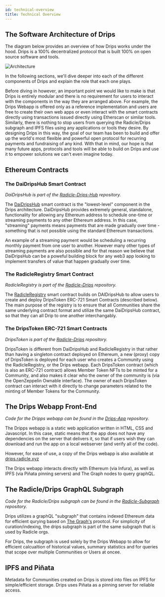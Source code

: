 ```yaml
---
id: technical-overview
title: Technical Overview
---
```


## The Software Architecture of Drips

The diagram below provides an overview of how Drips works under the hood. Drips is a 100% decentralized protocol that is built 100% on open source software and tools.
  
![Architecture][ac]
  
In the following sections, we'll dive deeper into each of the different components of Drips and explain the role that each one plays.

Before diving in however, an important point we would like to make is that Drips is entirely modular and there is no requirement for users to interact with the components in the way they are arranged above. For example, the Drips Webapp is offered only as a reference implementation and users are free to create their own web apps or even interact with the smart contracts directly using transactions issued directly using Etherscan or similar tools. Similarly, there is nothing to stop users from querying the Radicle/Drips subgraph and IPFS files using any applications or tools they desire. By designing Drips in this way, the goal of our team has been to build and offer up the world's most flexible and powerful open protocol for recurring payments and fundraising of any kind. With that in mind, our hope is that many future apps, protocols and tools will be able to build on Drips and use it to empower solutions we can't even imagine today.

## Ethereum Contracts

### The DaiDripsHub Smart Contract

<i>DaiDripsHub is part of the <a href="https://github.com/radicle-dev/radicle-drips-hub/blob/master/src/DaiDripsHub.sol">Radicle-Drips-Hub</a> repository.</i>

The <a href="https://github.com/radicle-dev/radicle-drips-hub/">DaiDripsHub</a> smart contract is the "lowest-level" component in the Drips architecture. DaiDripsHub provides extremely general, standalone, functionality for allowing any Ethereum address to schedule one-time or streaming payments to
any other Ethereum address. In this case, "streaming" payments means payments that are made gradually over time -
something that is not possible using the standard Ethereum transactions.

An example of a streaming payment would be scheduling a recurring monthly payment from one user to another. However many other types of streaming payments are also possible and for that reason we believe that DaiDripsHub can be a poweful building block for any web3 app looking to implement transfers of value that happen gradually over time.

### The RadicleRegistry Smart Contract

<i>RadicleRegistry is part of the <a href="https://github.com/radicle-dev/radicle-drips/">Radicle-Drips</a> repository.</i>

The <a href="https://github.com/radicle-dev/radicle-drips/blob/master/src/registry.sol">RadicleRegistry</a> smart
contract builds on DAIDripsHub to allow users to create and deploy DripsToken ERC-721 Smart Contracts (described below). The main purpose of the registry is to ensure that all Communities share the same underlying contract format and utilize the same DaiDripsHub contract, so that they can all Drip to one another interchangably.

### The DripsToken ERC-721 Smart Contracts

<i>DripsToken is part of the <a href="https://github.com/radicle-dev/radicle-drips/">Radicle-Drips</a> repository.</i>

DripsToken is different from DaiDripsHub and RadicleRegistry in that rather than having a singleton contract deployed on Ethereum, a new (proxy) copy of DripsToken is deployed for each user who creates a Community using the RadicleRegistry, or the Drips webapp. Each DripsToken contract (which is also an ERC-721 contract) allows Member Token NFTs to be minted
for a Community, and also makes it clear who the owner of the community is (via the OpenZeppelin Ownable interface). The
owner of each DripsToken contract can interact with it directly to change parameters related to the minting of Member Tokens for the Community.

## The Drips Webapp Front-End

<i>Code for the Dripps webapp can be found in the <a href="https://github.com/radicle-dev/drips-app">Drips-App</a> repository.</i>

The Dripps webapp is a static web application written in HTML, CSS and Javascript. In this case, static means that
the app does not have any dependencies on the server that delivers it, so that if users wish they can download
and run the app on a local webserver (and verify all of the code).

However, for ease of use, a copy of the Drips webapp is also available at <a href="https://drips.radicle.xyz">drips.radicle.xyz</a>

The Drips webapp interacts directly with Ethereum (via Infura), as well as IPFS (via Piñata pinning servers) and
The Graph nodes to query graphQL.

## The Radicle/Drips GraphQL Subgraph

<i>Code for the Radicle/Drips subgraph can be found in the <a href="https://github.com/radicle-dev/radicle-subgraph">Radicle-Subgraph</a> repository.</i>

Drips utilizes a graphQL "subgraph" that contains indexed Ethereum data for efficient qurying based on <a href="https://thegraph.com/">The Graph's</a> prootcol. For simplicity of curation/indexing, the drips subgraph is part of the same subgraph that is used by Radicle orgs.

For Drips, the subgraph is used solely by the Drips Webapp to allow for efficient calcualtion of historical values, summary statistics and for queries that scope over multiple Communities or Users at oncee.

## IPFS and Piñata

Metadata for Communities created on Drips is stored into files on IPFS for simple/efficient storage. Drips uses Piñata as a pinning server for reliable access.


[ac]: /img/drips_tech-architecture.png
